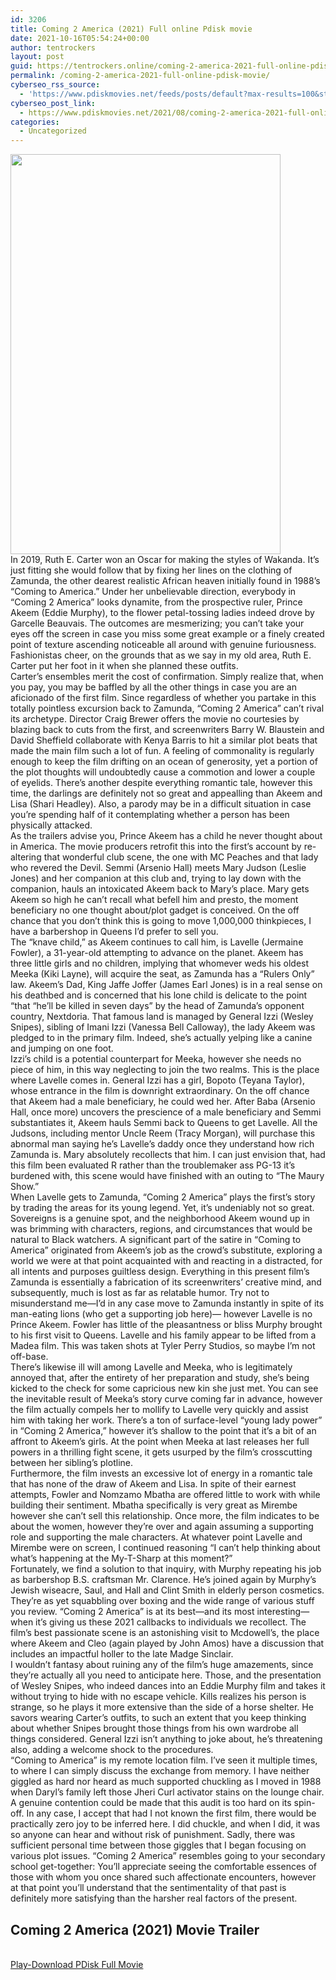 ```yaml
---
id: 3206
title: Coming 2 America (2021) Full online Pdisk movie
date: 2021-10-16T05:54:24+00:00
author: tentrockers
layout: post
guid: https://tentrockers.online/coming-2-america-2021-full-online-pdisk-movie/
permalink: /coming-2-america-2021-full-online-pdisk-movie/
cyberseo_rss_source:
  - 'https://www.pdiskmovies.net/feeds/posts/default?max-results=100&start-index=1001'
cyberseo_post_link:
  - https://www.pdiskmovies.net/2021/08/coming-2-america-2021-full-online-pdisk.html
categories:
  - Uncategorized
---
```

<div class="separator">
  <a href="https://1.bp.blogspot.com/-v6-BqeQpj_8/YRgF6RM1w5I/AAAAAAAAAMs/xcxl4goMjRYjtI8_OSGcEdx15mMSb8QNACLcBGAsYHQ/s1481/Coming%2B2%2BAmerica%2B%25282021%2529%2BFull%2Bonline%2BPdisk%2Bmovie.jpg" imageanchor="1"><img loading="lazy" border="0" data-original-height="1481" data-original-width="1000" height="640" src="https://1.bp.blogspot.com/-v6-BqeQpj_8/YRgF6RM1w5I/AAAAAAAAAMs/xcxl4goMjRYjtI8_OSGcEdx15mMSb8QNACLcBGAsYHQ/w432-h640/Coming%2B2%2BAmerica%2B%25282021%2529%2BFull%2Bonline%2BPdisk%2Bmovie.jpg" width="432" /></a>
</div>

<div>
  <span>In 2019, Ruth E. Carter won an Oscar for making the styles of Wakanda. It&#8217;s just fitting she would follow that by fixing her lines on the clothing of Zamunda, the other dearest realistic African heaven initially found in 1988&#8217;s &#8220;Coming to America.&#8221; Under her unbelievable direction, everybody in &#8220;Coming 2 America&#8221; looks dynamite, from the prospective ruler, Prince Akeem (Eddie Murphy), to the flower petal-tossing ladies indeed drove by Garcelle Beauvais. The outcomes are mesmerizing; you can&#8217;t take your eyes off the screen in case you miss some great example or a finely created point of texture ascending noticeable all around with genuine furiousness. Fashionistas cheer, on the grounds that as we say in my old area, Ruth E. Carter put her foot in it when she planned these outfits.&nbsp;</span>
</div>

<div>
  <span>Carter&#8217;s ensembles merit the cost of confirmation. Simply realize that, when you pay, you may be baffled by all the other things in case you are an aficionado of the first film. Since regardless of whether you partake in this totally pointless excursion back to Zamunda, &#8220;Coming 2 America&#8221; can&#8217;t rival its archetype. Director Craig Brewer offers the movie no courtesies by blazing back to cuts from the first, and screenwriters Barry W. Blaustein and David Sheffield collaborate with Kenya Barris to hit a similar plot beats that made the main film such a lot of fun. A feeling of commonality is regularly enough to keep the film drifting on an ocean of generosity, yet a portion of the plot thoughts will undoubtedly cause a commotion and lower a couple of eyelids. There&#8217;s another despite everything romantic tale, however this time, the darlings are definitely not so great and appealling than Akeem and Lisa (Shari Headley). Also, a parody may be in a difficult situation in case you&#8217;re spending half of it contemplating whether a person has been physically attacked.&nbsp;</span>
</div>

<div>
  <span>As the trailers advise you, Prince Akeem has a child he never thought about in America. The movie producers retrofit this into the first&#8217;s account by re-altering that wonderful club scene, the one with MC Peaches and that lady who revered the Devil. Semmi (Arsenio Hall) meets Mary Judson (Leslie Jones) and her companion at this club and, trying to lay down with the companion, hauls an intoxicated Akeem back to Mary&#8217;s place. Mary gets Akeem so high he can&#8217;t recall what befell him and presto, the moment beneficiary no one thought about/plot gadget is conceived. On the off chance that you don&#8217;t think this is going to move 1,000,000 thinkpieces, I have a barbershop in Queens I&#8217;d prefer to sell you.&nbsp;</span>
</div>

<div>
  <span>The &#8220;knave child,&#8221; as Akeem continues to call him, is Lavelle (Jermaine Fowler), a 31-year-old attempting to advance on the planet. Akeem has three little girls and no children, implying that whomever weds his oldest Meeka (Kiki Layne), will acquire the seat, as Zamunda has a &#8220;Rulers Only&#8221; law. Akeem&#8217;s Dad, King Jaffe Joffer (James Earl Jones) is in a real sense on his deathbed and is concerned that his lone child is delicate to the point &#8220;that &#8220;he&#8217;ll be killed in seven days&#8221; by the head of Zamunda&#8217;s opponent country, Nextdoria. That famous land is managed by General Izzi (Wesley Snipes), sibling of Imani Izzi (Vanessa Bell Calloway), the lady Akeem was pledged to in the primary film. Indeed, she&#8217;s actually yelping like a canine and jumping on one foot.&nbsp;</span>
</div>

<div>
  <span>Izzi&#8217;s child is a potential counterpart for Meeka, however she needs no piece of him, in this way neglecting to join the two realms. This is the place where Lavelle comes in. General Izzi has a girl, Bopoto (Teyana Taylor), whose entrance in the film is downright extraordinary. On the off chance that Akeem had a male beneficiary, he could wed her. After Baba (Arsenio Hall, once more) uncovers the prescience of a male beneficiary and Semmi substantiates it, Akeem hauls Semmi back to Queens to get Lavelle. All the Judsons, including mentor Uncle Reem (Tracy Morgan), will purchase this abnormal man saying he&#8217;s Lavelle&#8217;s daddy once they understand how rich Zamunda is. Mary absolutely recollects that him. I can just envision that, had this film been evaluated R rather than the troublemaker ass PG-13 it&#8217;s burdened with, this scene would have finished with an outing to &#8220;The Maury Show.&#8221;&nbsp;</span>
</div>

<div>
  <span>When Lavelle gets to Zamunda, &#8220;Coming 2 America&#8221; plays the first&#8217;s story by trading the areas for its young legend. Yet, it&#8217;s undeniably not so great. Sovereigns is a genuine spot, and the neighborhood Akeem wound up in was brimming with characters, regions, and circumstances that would be natural to Black watchers. A significant part of the satire in &#8220;Coming to America&#8221; originated from Akeem&#8217;s job as the crowd&#8217;s substitute, exploring a world we were at that point acquainted with and reacting in a distracted, for all intents and purposes guiltless design. Everything in this present film&#8217;s Zamunda is essentially a fabrication of its screenwriters&#8217; creative mind, and subsequently, much is lost as far as relatable humor. Try not to misunderstand me—I&#8217;d in any case move to Zamunda instantly in spite of its man-eating lions (who get a supporting job here)— however Lavelle is no Prince Akeem. Fowler has little of the pleasantness or bliss Murphy brought to his first visit to Queens. Lavelle and his family appear to be lifted from a Madea film. This was taken shots at Tyler Perry Studios, so maybe I&#8217;m not off-base.&nbsp;</span>
</div>

<div>
  <span>There&#8217;s likewise ill will among Lavelle and Meeka, who is legitimately annoyed that, after the entirety of her preparation and study, she&#8217;s being kicked to the check for some capricious new kin she just met. You can see the inevitable result of Meeka&#8217;s story curve coming far in advance, however the film actually compels her to mollify to Lavelle very quickly and assist him with taking her work. There&#8217;s a ton of surface-level &#8220;young lady power&#8221; in &#8220;Coming 2 America,&#8221; however it&#8217;s shallow to the point that it&#8217;s a bit of an affront to Akeem&#8217;s girls. At the point when Meeka at last releases her full powers in a thrilling fight scene, it gets usurped by the film&#8217;s crosscutting between her sibling&#8217;s plotline.&nbsp;</span>
</div>

<div>
  <span>Furthermore, the film invests an excessive lot of energy in a romantic tale that has none of the draw of Akeem and Lisa. In spite of their earnest attempts, Fowler and Nomzamo Mbatha are offered little to work with while building their sentiment. Mbatha specifically is very great as Mirembe however she can&#8217;t sell this relationship. Once more, the film indicates to be about the women, however they&#8217;re over and again assuming a supporting role and supporting the male characters. At whatever point Lavelle and Mirembe were on screen, I continued reasoning &#8220;I can&#8217;t help thinking about what&#8217;s happening at the My-T-Sharp at this moment?&#8221;&nbsp;</span>
</div>

<div>
  <span>Fortunately, we find a solution to that inquiry, with Murphy repeating his job as barbershop B.S. craftsman Mr. Clarence. He&#8217;s joined again by Murphy&#8217;s Jewish wiseacre, Saul, and Hall and Clint Smith in elderly person cosmetics. They&#8217;re as yet squabbling over boxing and the wide range of various stuff you review. &#8220;Coming 2 America&#8221; is at its best—and its most interesting—when it&#8217;s giving us these 2021 callbacks to individuals we recollect. The film&#8217;s best passionate scene is an astonishing visit to Mcdowell&#8217;s, the place where Akeem and Cleo (again played by John Amos) have a discussion that includes an impactful holler to the late Madge Sinclair.&nbsp;</span>
</div>

<div>
  <span>I wouldn&#8217;t fantasy about ruining any of the film&#8217;s huge amazements, since they&#8217;re actually all you need to anticipate here. Those, and the presentation of Wesley Snipes, who indeed dances into an Eddie Murphy film and takes it without trying to hide with no escape vehicle. Kills realizes his person is strange, so he plays it more extensive than the side of a horse shelter. He savors wearing Carter&#8217;s outfits, to such an extent that you keep thinking about whether Snipes brought those things from his own wardrobe all things considered. General Izzi isn&#8217;t anything to joke about, he&#8217;s threatening also, adding a welcome shock to the procedures.&nbsp;</span>
</div>

<div>
  <span>&#8220;Coming to America&#8221; is my remote location film. I&#8217;ve seen it multiple times, to where I can simply discuss the exchange from memory. I have neither giggled as hard nor heard as much supported chuckling as I moved in 1988 when Daryl&#8217;s family left those Jheri Curl activator stains on the lounge chair. A genuine contention could be made that this audit is too hard on its spin-off. In any case, I accept that had I not known the first film, there would be practically zero joy to be inferred here. I did chuckle, and when I did, it was so anyone can hear and without risk of punishment. Sadly, there was sufficient personal time between those giggles that I began focusing on various plot issues. &#8220;Coming 2 America&#8221; resembles going to your secondary school get-together: You&#8217;ll appreciate seeing the comfortable essences of those with whom you once shared such affectionate encounters, however at that point you&#8217;ll understand that the sentimentality of that past is definitely more satisfying than the harsher real factors of the present.</span>
</div>

<div>
  <h2>
    <span>Coming 2 America (2021)&nbsp;Movie Trailer</span>
  </h2>
</div>

  
<a href="https://kofilink.com/1/bnYyaW45MDA1aW15?dn=1" onclick="window.open('https://kofilink.com/1/bnYyaW45MDA1aW15?dn=1','popup','width=600,height=600'); return false;" target="popup" rel="noopener"><br /> Play-Download PDisk Full Movie<br /> </a>